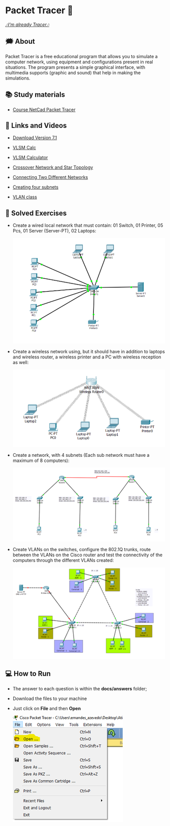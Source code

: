 # Packet Tracer 🥅

[_🎶I'm already Tracer🎶_](https://www.youtube.com/watch?v=pkeeYUbyhXc&ab_channel=Visicks)

## 🗯️ **About**

Packet Tracer is a free educational program that allows you to simulate a computer network, using equipment and configurations present in real situations. The program presents a simple graphical interface, with multimedia supports (graphic and sound) that help in making the simulations.

## 📚 **Study materials**

- [Course NetCad Packet Tracer](https://www.netacad.com/pt-br/courses/packet-tracer)

## 📌 **Links and Videos**

- [Download Version 7.1](http://docente.ifrn.edu.br/rodrigotertulino/disciplinas/2018.1/softwares/cisco-packet-tracer-7.1.1-for-windows/packet-tracer-7.1.1-for-windows-64-bit/view)

- [VLSM Calc](http://vlsmcalc.net/)

- [VLSM Calculator](http://www.scit.wlv.ac.uk/~in8297/tools/vlsmCalculator.html)

- [Crossover Network and Star Topology](https://www.youtube.com/watch?v=pv8SWKDtHso&ab_channel=ProfessorRamos)

- [Connecting Two Different Networks](https://www.youtube.com/watch?v=-e5oM07Oed0&ab_channel=MarcosCozatti)

- [Creating four subnets](https://www.youtube.com/watch?v=Wj_w2NcEa4A&ab_channel=PabloH.GonzalezV.)

- [VLAN class](https://www.youtube.com/watch?v=H01eZjdcHTo&ab_channel=ProfessorRamos)

## 📄 **Solved Exercises**

- Create a wired local network that must contain: 01 Switch, 01 Printer, 05 Pcs, 01 Server (Server-PT), 02 Laptops:

  ![Networking](docs/images/question01.png)

- Create a wireless network using, but it should have
  in addition to laptops and wireless router, a wireless printer and a PC with wireless reception as well:

  ![Networking](docs/images/question02.png)

- Create a network, with 4 subnets (Each sub network must have a maximum of 8 computers):

  ![Networking](docs/images/question03.png)

- Create VLANs on the switches, configure the 802.1Q trunks, route between the VLANs on the Cisco router and test the connectivity of the computers through the different VLANs created:

  ![Networking](docs/images/question4.png)

## 💻 **How to Run**

- The answer to each question is within the **docs/answers** folder;

- Download the files to your machine

- Just click on **File** and then **Open**

  ![Import](docs/images/import.png)
